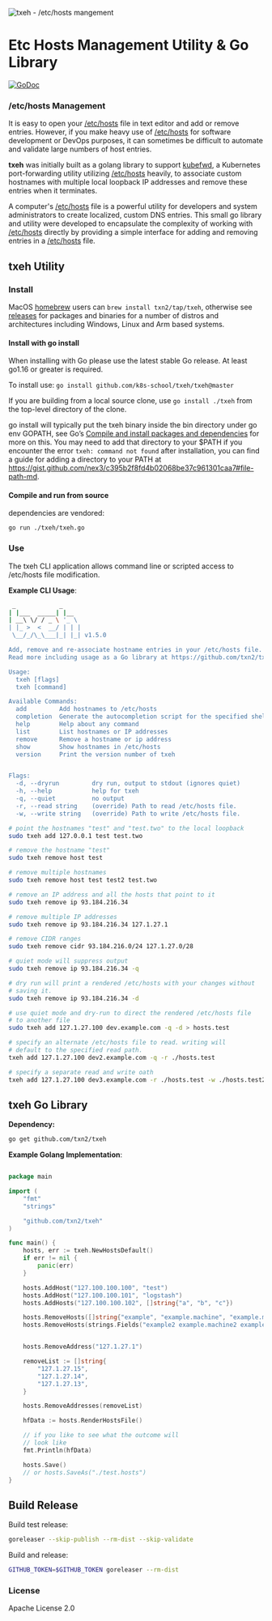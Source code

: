 ![txeh - /etc/hosts mangement](logo.png)


# Etc Hosts Management Utility & Go Library

[![GoDoc](https://godoc.org/github.com/txn2/irsync/txeh?status.svg)](https://godoc.org/github.com/txn2/txeh)

### /etc/hosts Management

It is easy to open your [/etc/hosts] file in text editor and add or remove entries. However, if you make heavy use of [/etc/hosts] for software development or DevOps purposes, it can sometimes be difficult to automate and validate large numbers of host entries.

**txeh** was initially built as a golang library to support [kubefwd](https://github.com/txn2/kubefwd), a Kubernetes port-forwarding utility utilizing [/etc/hosts] heavily, to associate custom hostnames with multiple local loopback IP addresses and remove these entries when it terminates.

A computer's [/etc/hosts] file is a powerful utility for developers and system administrators to create localized, custom DNS entries. This small go library and utility were developed to encapsulate the complexity of working with [/etc/hosts] directly by providing a simple interface for adding and removing entries in a [/etc/hosts] file.

## txeh Utility

### Install

MacOS [homebrew](https://brew.sh) users can `brew install txn2/tap/txeh`, otherwise see [releases](https://github.com/txn2/txeh/releases) for packages and binaries for a number of distros and architectures including Windows, Linux and Arm based systems.

#### Install with go install

When installing with Go please use the latest stable Go release. At least go1.16 or greater is required.

To install use: `go install github.com/k8s-school/txeh/txeh@master`

If you are building from a local source clone, use `go install ./txeh` from the top-level directory of the clone.

go install will typically put the txeh binary inside the bin directory under go env GOPATH, see Go’s [Compile and install packages and dependencies](https://golang.org/cmd/go/#hdr-Compile_and_install_packages_and_dependencies) for more on this. You may need to add that directory to your $PATH if you encounter the error `txeh: command not found` after installation, you can find a guide for adding a directory to your PATH at https://gist.github.com/nex3/c395b2f8fd4b02068be37c961301caa7#file-path-md.

#### Compile and run from source

dependencies are vendored:
```
go run ./txeh/txeh.go
```

### Use

The txeh CLI application allows command line or scripted access to /etc/hosts file modification.

**Example CLI Usage**:
```bash
 _            _
| |___  _____| |__
| __\ \/ / _ \ '_ \
| |_ >  <  __/ | | |
 \__/_/\_\___|_| |_| v1.5.0

Add, remove and re-associate hostname entries in your /etc/hosts file.
Read more including usage as a Go library at https://github.com/txn2/txeh

Usage:
  txeh [flags]
  txeh [command]

Available Commands:
  add         Add hostnames to /etc/hosts
  completion  Generate the autocompletion script for the specified shell
  help        Help about any command
  list        List hostnames or IP addresses
  remove      Remove a hostname or ip address
  show        Show hostnames in /etc/hosts
  version     Print the version number of txeh


Flags:
  -d, --dryrun         dry run, output to stdout (ignores quiet)
  -h, --help           help for txeh
  -q, --quiet          no output
  -r, --read string    (override) Path to read /etc/hosts file.
  -w, --write string   (override) Path to write /etc/hosts file.
```


```bash
# point the hostnames "test" and "test.two" to the local loopback
sudo txeh add 127.0.0.1 test test.two

# remove the hostname "test"
sudo txeh remove host test

# remove multiple hostnames
sudo txeh remove host test test2 test.two

# remove an IP address and all the hosts that point to it
sudo txeh remove ip 93.184.216.34

# remove multiple IP addresses
sudo txeh remove ip 93.184.216.34 127.1.27.1

# remove CIDR ranges
sudo txeh remove cidr 93.184.216.0/24 127.1.27.0/28

# quiet mode will suppress output
sudo txeh remove ip 93.184.216.34 -q

# dry run will print a rendered /etc/hosts with your changes without
# saving it.
sudo txeh remove ip 93.184.216.34 -d

# use quiet mode and dry-run to direct the rendered /etc/hosts file
# to another file
sudo txeh add 127.1.27.100 dev.example.com -q -d > hosts.test

# specify an alternate /etc/hosts file to read. writing will
# default to the specified read path.
txeh add 127.1.27.100 dev2.example.com -q -r ./hosts.test

# specify a separate read and write oath
txeh add 127.1.27.100 dev3.example.com -r ./hosts.test -w ./hosts.test2

```

## txeh Go Library

**Dependency:**
```bash
go get github.com/txn2/txeh
```

**Example Golang Implementation**:
```go

package main

import (
    "fmt"
    "strings"

    "github.com/txn2/txeh"
)

func main() {
    hosts, err := txeh.NewHostsDefault()
    if err != nil {
        panic(err)
    }

    hosts.AddHost("127.100.100.100", "test")
    hosts.AddHost("127.100.100.101", "logstash")
    hosts.AddHosts("127.100.100.102", []string{"a", "b", "c"})

    hosts.RemoveHosts([]string{"example", "example.machine", "example.machine.example.com"})
    hosts.RemoveHosts(strings.Fields("example2 example.machine2 example.machine.example.com2"))


    hosts.RemoveAddress("127.1.27.1")

    removeList := []string{
        "127.1.27.15",
        "127.1.27.14",
        "127.1.27.13",
    }

    hosts.RemoveAddresses(removeList)

    hfData := hosts.RenderHostsFile()

    // if you like to see what the outcome will
    // look like
    fmt.Println(hfData)

    hosts.Save()
    // or hosts.SaveAs("./test.hosts")
}

```

## Build Release

Build test release:
```bash
goreleaser --skip-publish --rm-dist --skip-validate
```

Build and release:
```bash
GITHUB_TOKEN=$GITHUB_TOKEN goreleaser --rm-dist
```

### License

Apache License 2.0

[/etc/hosts]:https://en.wikipedia.org/wiki/Hosts_(file)
